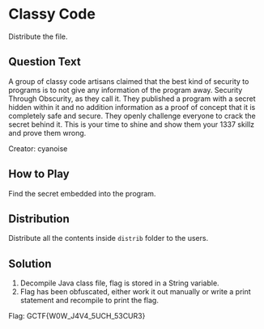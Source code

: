 # Classy Code
Distribute the file.

## Question Text
A group of classy code artisans claimed that the best kind of security to programs is to not give any information of the program away. Security Through Obscurity, as they call it. They published a program with a secret hidden within it and no addition information as a proof of concept that it is completely safe and secure. They openly challenge everyone to crack the secret behind it. This is your time to shine and show them your 1337 skillz and prove them wrong.

Creator: cyanoise

## How to Play
Find the secret embedded into the program.

## Distribution
Distribute all the contents inside `distrib` folder to the users.

## Solution
1. Decompile Java class file, flag is stored in a String variable.
2. Flag has been obfuscated, either work it out manually or write a print statement and recompile to print the flag.

Flag: GCTF{W0W_J4V4_5UCH_53CUR3}
